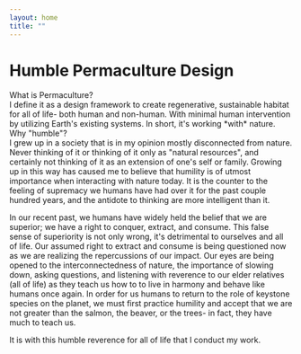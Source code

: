 ```yaml
---
layout: home
title: ""
---
```


# Humble Permaculture Design

<div class="section-header">
  What is Permaculture? 
</div>
I define it as a design framework to create regenerative, sustainable habitat for all of life- both human and non-human. With minimal human intervention by utilizing Earth's existing systems. In short, it's working *with* nature.

<div class="section-header">
  Why "humble"?
</div>
I grew up in a society that is in my opinion mostly disconnected from nature. Never thinking of it or thinking of it only as "natural resources", and certainly not thinking of it as an extension of one's self or family. Growing up in this way has caused me to believe that humility is of utmost importance when interacting with nature today. It is the counter to the feeling of supremacy we humans have had over it for the past couple hundred years, and the antidote to thinking are more intelligent than it.

In our recent past, we humans have widely held the belief that we are superior; we have a right to conquer, extract, and consume. This false sense of superiority is not only wrong, it's detrimental to ourselves and all of life. Our assumed right to extract and consume is being questioned now as we are realizing the repercussions of our impact. Our eyes are being opened to the interconnectedness of nature, the importance of slowing down, asking questions, and listening with reverence to our elder relatives (all of life) as they teach us how to to live in harmony and behave like humans once again. In order for us humans to return to the role of keystone species on the planet, we must first practice humility and accept that we are not greater than the salmon, the beaver, or the trees- in fact, they have much to teach us.

It is with this humble reverence for all of life that I conduct my work.
